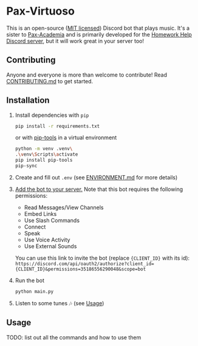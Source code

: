 # Pax-Virtuoso
This is an open-source ([MIT licensed](./LICENSE)) Discord bot that plays music. It's a sister to [Pax-Academia](https://github.com/Arborym/Pax-Academia) and is primarily developed for the [Homework Help Discord server](https://discord.gg/homework), but it will work great in your server too!

## Contributing
Anyone and everyone is more than welcome to contribute! Read [CONTRIBUTING.md](./CONTRIBUTING.md) to get started.

## Installation
1. Install dependencies with `pip`
    ```sh
    pip install -r requirements.txt
    ```
    or with [pip-tools](https://pypi.org/project/pip-tools/) in a virtual environment
    ```sh
    python -m venv .venv\
    .\venv\Scripts\activate
    pip install pip-tools
    pip-sync
    ```
2. Create and fill out `.env` (see [ENVIRONMENT.md](./ENVIRONMENT.md) for more details)
3. [Add the bot to your server.](https://discordpy.readthedocs.io/en/stable/discord.html#inviting-your-bot) Note that this bot requires the following permissions:
    - Read Messages/View Channels
    - Embed Links
    - Use Slash Commands
    - Connect
    - Speak
    - Use Voice Activity
    - Use External Sounds

    You can use this link to invite the bot (replace `{CLIENT_ID}` with its id):\
    `https://discord.com/api/oauth2/authorize?client_id={CLIENT_ID}&permissions=35186556290048&scope=bot`
4. Run the bot
    ```sh
    python main.py
    ```
5. Listen to some tunes 🎶 (see [Usage](#Usage))

## Usage
TODO: list out all the commands and how to use them

